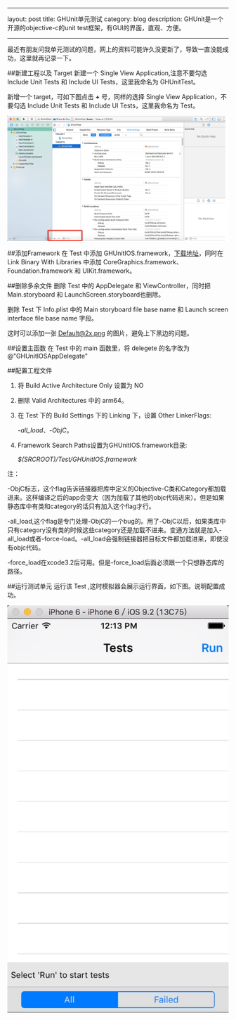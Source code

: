 
---
layout:     post
title:      GHUnit单元测试
category:   blog
description: GHUnit是一个开源的objective-c的unit test框架，有GUI的界面，直观、方便。

---


最近有朋友问我单元测试的问题，网上的资料可能许久没更新了，导致一直没能成功，这里就再记录一下。

##新建工程以及 Target
新建一个 Single View Application,注意不要勾选 Include Unit Tests 和 Include UI Tests，这里我命名为 GHUnitTest。

新增一个 target，可如下图点击 **+** 号，同样的选择 Single View Application，不要勾选 Include Unit Tests 和 Include UI Tests，这里我命名为 Test。

![GHUnit](/images/blog/unitTests/unittest_1_1.jpg)

##添加Framework
在 Test 中添加 GHUnitIOS.framework，[下载地址](https://github.com/gh-unit/gh-unit/downloads)，同时在 Link Binary With Libraries 中添加 CoreGraphics.framework、Foundation.framework 和 UIKit.framework。

##删除多余文件
删除 Test 中的 AppDelegate 和 ViewController，同时把 Main.storyboard 和 LaunchScreen.storyboard也删除。

删除 Test 下 Info.plist 中的 Main storyboard file base name 和 Launch screen interface file base name 字段。

这时可以添加一张 Default@2x.png 的图片，避免上下黑边的问题。

##设置主函数
在 Test 中的 main 函数里，将 delegete 的名字改为 @"GHUnitIOSAppDelegate"

##配置工程文件
1.  将 Build Active Architecture Only 设置为 NO
2.  删除 Valid Architectures 中的 arm64。
3.  在 Test 下的 Build Settings 下的 Linking 下，设置 Other LinkerFlags:

	*-all_load*、*-ObjC*。
4. Framework Search Paths设置为GHUnitIOS.framework目录:
	
	*$(SRCROOT)/Test/GHUnitIOS.framework*

注：

-ObjC标志，这个flag告诉链接器把库中定义的Objective-C类和Category都加载进来。这样编译之后的app会变大（因为加载了其他的objc代码进来）。但是如果静态库中有类和category的话只有加入这个flag才行。

-all_load,这个flag是专门处理-ObjC的一个bug的。用了-ObjC以后，如果类库中只有category没有类的时候这些category还是加载不进来。变通方法就是加入-all_load或者-force-load。-all_load会强制链接器把目标文件都加载进来，即使没有objc代码。

-force_load在xcode3.2后可用。但是-force_load后面必须跟一个只想静态库的路径。

##运行测试单元
运行该 Test ,这时模拟器会展示运行界面，如下图。说明配置成功。

![GHUnit](/images/blog/unitTests/unittest_1_2.jpg)


